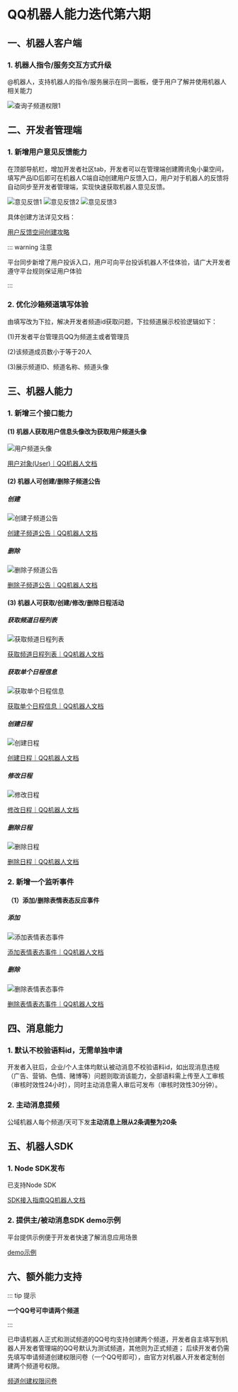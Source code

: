 # QQ机器人能力迭代第六期

## 一、机器人客户端

### 1. 机器人指令/服务交互方式升级

@机器人，支持机器人的指令/服务展示在同一面板，便于用户了解并使用机器人相关能力

<img :src="$withBotBase('/images/newfeature/six/serve_directive_same_panel.jpg')" alt="查询子频道权限1">

## 二、开发者管理端

### 1. 新增用户意见反馈能力

在顶部导航栏，增加开发者社区tab，开发者可以在管理端创建腾讯兔小巢空间，填写产品ID后即可在机器人C端自动创建用户反馈入口，用户对于机器人的反馈将自动同步至开发者管理端，实现快速获取机器人意见反馈。

<img :src="$withBotBase('/images/newfeature/six/feedback_1.jpg')" alt="意见反馈1">
<img :src="$withBotBase('/images/newfeature/six/feedback_2.jpg')" alt="意见反馈2">
<img :src="$withBotBase('/images/newfeature/six/feedback_3.jpg')" alt="意见反馈3">

具体创建方法详见文档：

[用户反馈空间创建攻略](https://docs.qq.com/doc/DY0FBR0FUSm5lT0pn)

::: warning 注意

平台同步新增了用户投诉入口，用户可向平台投诉机器人不佳体验，请广大开发者遵守平台规则保证用户体验

:::

### 2. 优化沙箱频道填写体验

由填写改为下拉，解决开发者频道id获取问题，下拉频道展示校验逻辑如下：

(1)开发者平台管理员QQ为频道主或者管理员

(2)该频道成员数小于等于20人

(3)展示频道ID、频道名称、频道头像

## 三、机器人能力

### 1. 新增三个接口能力

#### (1) 机器人获取用户信息头像改为获取用户频道头像

<img :src="$withBotBase('/images/newfeature/six/avatar.jpg')" alt="用户频道头像">

[用户对象(User)｜QQ机器人文档](https://bot.q.qq.com/wiki/develop/api/openapi/user/model.html)

#### (2) 机器人可创建/删除子频道公告

##### 创建

<img :src="$withBotBase('/images/newfeature/six/create_sub_channel_announce.jpg')" alt="创建子频道公告">

[创建子频道公告｜QQ机器人文档](https://bot.q.qq.com/wiki/develop/api/openapi/announces/post_channel_announces.html)

##### 删除

<img :src="$withBotBase('/images/newfeature/six/delete_sub_channel_announce.jpg')" alt="删除子频道公告">

[删除子频道公告｜QQ机器人文档](https://bot.q.qq.com/wiki/develop/api/openapi/announces/delete_channel_announces.html)

#### (3) 机器人可获取/创建/修改/删除日程活动

##### 获取频道日程列表

<img :src="$withBotBase('/images/newfeature/six/get_schedules.jpg')" alt="获取频道日程列表">

[获取频道日程列表｜QQ机器人文档](https://bot.q.qq.com/wiki/develop/api/openapi/schedule/get_schedules.html)

##### 获取单个日程信息

<img :src="$withBotBase('/images/newfeature/six/get_schedule.jpg')" alt="获取单个日程信息">

[获取单个日程信息｜QQ机器人文档](https://bot.q.qq.com/wiki/develop/api/openapi/schedule/get_schedule.html)

##### 创建日程

<img :src="$withBotBase('/images/newfeature/six/post_schedule.jpg')" alt="创建日程">

[创建日程｜QQ机器人文档](https://bot.q.qq.com/wiki/develop/api/openapi/schedule/post_schedule.html)

##### 修改日程

<img :src="$withBotBase('/images/newfeature/six/patch_schedule.jpg')" alt="修改日程">

[修改日程｜QQ机器人文档](https://bot.q.qq.com/wiki/develop/api/openapi/schedule/patch_schedule.html)

##### 删除日程

<img :src="$withBotBase('/images/newfeature/six/delete_schedule.jpg')" alt="删除日程">

[删除日程｜QQ机器人文档](https://bot.q.qq.com/wiki/develop/api/openapi/schedule/delete_schedule.html)

### 2. 新增一个监听事件

#### （1）添加/删除表情表态反应事件

##### 添加

<img :src="$withBotBase('/images/newfeature/six/message-reaction-add-intents-guild-message-reactions.jpg')" alt="添加表情表态事件">

[添加表情表态事件｜QQ机器人文档](https://bot.q.qq.com/wiki/develop/api/gateway/guild_message_reactions.html#message-reaction-add-intents-guild-message-reactions)

##### 删除

<img :src="$withBotBase('/images/newfeature/six/message-reaction-remove-intents-guild-message-reactions.jpg')" alt="删除表情表态事件">

[删除表情表态事件｜QQ机器人文档](hhttps://bot.q.qq.com/wiki/develop/api/gateway/guild_message_reactions.html#message-reaction-remove-intents-guild-message-reactions)

## 四、消息能力

### 1. 默认不校验语料id，无需单独申请

开发者入驻后，企业/个人主体均默认被动消息不校验语料id，如出现消息违规（广告、营销、色情、赌博等）问题则取消该能力，全部语料需上传至人工审核（审核时效性24小时），同时主动消息需人审后可发布（审核时效性30分钟）。

### 2. 主动消息提频

公域机器人每个频道/天可下发**主动消息上限从2条调整为20条**


## 五、机器人SDK

### 1. Node SDK发布

已支持Node SDK

[SDK接入指南QQ机器人文档](https://bot.q.qq.com/wiki/develop/nodesdk/#%E5%BD%93%E5%89%8D%E7%89%88%E6%9C%AC)

### 2. 提供主/被动消息SDK demo示例

平台提供示例便于开发者快速了解消息应用场景

[demo示例](https://github.com/tencent-connect/botgo-demos)

## 六、额外能力支持

::: tip 提示

**一个QQ号可申请两个频道**

:::

已申请机器人正式和测试频道的QQ号均支持创建两个频道，开发者自主填写到机器人开发者管理端的QQ号默认为测试频道，其他则为正式频道；
后续开发者仍需先填写申请频道创建权限问卷（一个QQ号即可），由官方对机器人开发者定制创建两个频道号权限。

[频道创建权限问卷](https://docs.qq.com/form/page/DZVF3RFJnTGF0Y3Nk?confirmed=1#/fill)
